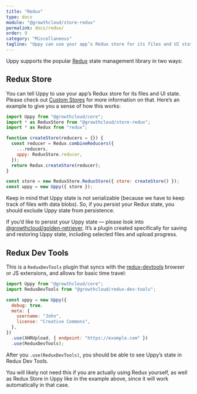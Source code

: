 ```yaml
---
title: "Redux"
type: docs
module: "@growthcloud/store-redux"
permalink: docs/redux/
order: 9
category: "Miscellaneous"
tagline: "Uppy can use your app’s Redux store for its files and UI state"
---
```


Uppy supports the popular [Redux](https://redux.js.org/) state management library in two ways:

## Redux Store

You can tell Uppy to use your app’s Redux store for its files and UI state. Please check out [Custom Stores](/docs/stores/) for more information on that. Here’s an example to give you a sense of how this works:

```js
import Uppy from "@growthcloud/core";
import * as ReduxStore from "@growthcloud/store-redux";
import * as Redux from "redux";

function createStore(reducers = {}) {
  const reducer = Redux.combineReducers({
    ...reducers,
    uppy: ReduxStore.reducer,
  });
  return Redux.createStore(reducer);
}

const store = new ReduxStore.ReduxStore({ store: createStore() });
const uppy = new Uppy({ store });
```

Keep in mind that Uppy state is not serializable (because we have to keep track of files with data blobs). So, if you persist your Redux state, you should exclude Uppy state from persistence.

If you’d like to persist your Uppy state — please look into [@growthcloud/golden-retriever](https://uppy.io/docs/golden-retriever/). It’s a plugin created specifically for saving and restoring Uppy state, including selected files and upload progress.

## Redux Dev Tools

This is a `ReduxDevTools` plugin that syncs with the [redux-devtools](https://github.com/gaearon/redux-devtools) browser or JS extensions, and allows for basic time travel:

```js
import Uppy from "@growthcloud/core";
import ReduxDevTools from "@growthcloud/redux-dev-tools";

const uppy = new Uppy({
  debug: true,
  meta: {
    username: "John",
    license: "Creative Commons",
  },
})
  .use(XHRUpload, { endpoint: "https://example.com" })
  .use(ReduxDevTools);
```

After you `.use(ReduxDevTools)`, you should be able to see Uppy’s state in Redux Dev Tools.

You will likely not need this if you are actually using Redux yourself, as well as Redux Store in Uppy like in the example above, since it will work automatically in that case.
